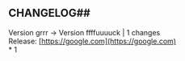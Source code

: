 ## CHANGELOG##
Version grrr -> Version ffffuuuuck | 1 changes</br>Release: [https://google.com](https://google.com)</br> * 1
